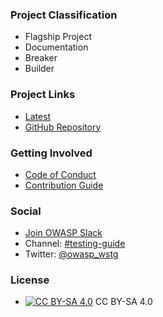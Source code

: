 ### Project Classification

* <i class="fas fa-flag" style="color:#2ADA08;"></i> Flagship Project
* <i class="fas fa-book" style="color:#233e81;"></i> Documentation
* <i class="fas fa-hammer" style="color:#233e81;"></i> Breaker
* <i class="fas fa-toolbox" style="color:#233e81;"></i> Builder

### Project Links

* [Latest](/www-project-web-security-testing-guide/latest/)
* [GitHub Repository](https://github.com/OWASP/wstg)

### Getting Involved

* [Code of Conduct](https://github.com/OWASP/wstg/blob/master/CODE_OF_CONDUCT.md)
* [Contribution Guide](https://github.com/OWASP/wstg/blob/master/CONTRIBUTING.md)

### Social

* [Join OWASP Slack](https://owasp-slack.herokuapp.com/)
* Channel: [#testing-guide](https://app.slack.com/client/T04T40NHX/CJ2QDHLRJ)
* Twitter: [@owasp_wstg](https://twitter.com/owasp_wstg)

### License

* [![CC BY-SA 4.0](https://licensebuttons.net/l/by-sa/4.0/80x15.png)](https://creativecommons.org/licenses/by-sa/4.0/) CC BY-SA 4.0

